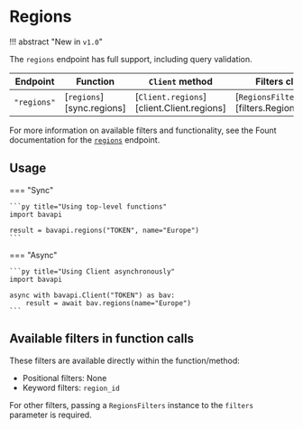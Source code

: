 # Regions

!!! abstract "New in `v1.0`"

The `regions` endpoint has full support, including query validation.

| Endpoint    | Function                  | `Client` method                           | Filters class                              |
| ----------- | ------------------------- | ----------------------------------------- | ------------------------------------------ |
| `"regions"` | [`regions`][sync.regions] | [`Client.regions`][client.Client.regions] | [`RegionsFilters`][filters.RegionsFilters] |

For more information on available filters and functionality, see the Fount documentation for the [`regions`](https://developer.wppbav.com/docs/2.x/core-resources/regions) endpoint.

## Usage

=== "Sync"

    ```py title="Using top-level functions"
    import bavapi

    result = bavapi.regions("TOKEN", name="Europe")
    ```

=== "Async"

    ```py title="Using Client asynchronously"
    import bavapi

    async with bavapi.Client("TOKEN") as bav:
        result = await bav.regions(name="Europe")
    ```

## Available filters in function calls

These filters are available directly within the function/method:

- Positional filters: None
- Keyword filters: `region_id`

For other filters, passing a `RegionsFilters` instance to the `filters` parameter is required.
